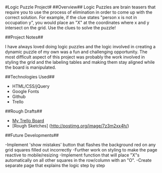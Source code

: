 #Logic Puzzle Project#
##Overview##
Logic Puzzles are brain teasers that require you to use the process of elimination in order to come up with the correct solution. For example, if the clue states "person x is not in occupation y", you would place an "X" at the coordinates where x and y intersect on the grid. Use the clues to solve the puzzle!

##Project Notes##

I have always loved doing logic puzzles and the logic involved in creating a dynamic puzzle of my own was a fun and challenging opportunity. The most difficult aspect of this project was probably the work involved in styling the grid and the labeling tables and making them stay aligned while the board is manipulated.

##Technologies Used##

* HTML/CSS/jQuery
* Google Fonts
* Github
* Trello

##Rough Drafts##

* [My Trello Board](https://trello.com/b/fTOaVi9E/project-1)
* [Rough Sketches] (http://postimg.org/image/7z3m2xx4h/) 


##Future Developments##

-Implement 'show mistakes' button that flashes the background red on any grid squares filled out incorrectly
-Further work on styling to make the page reactive to mobile/resizing
-Implement function that will place "X"s automatically on all other squares in the row/column with an "O".
-Create separate page that explains the logic step by step